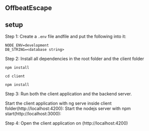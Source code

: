 ## OffbeatEscape

## setup 

Step 1: Create a `.env` file andfile and put the following into it:

```
NODE_ENV=development
DB_STRING=<database string>
```

Step 2: Install all dependencies in the root folder and the client folder

```
npm install

cd client

npm install
```
Step 3: Run both the client application and the backend server.

Start the client application with ng serve inside client folder(http://localhost:4200):
Start the nodejs server with npm start(http://localhost:3000):

Step 4: 
Open the client application on (http://localhost:4200)
